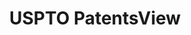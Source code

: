 ---
bigquery: https://console.cloud.google.com/bigquery?p=patents-public-data&d=patentsview&page=dataset
citation: Attribution should be given to PatentsView for use, distribution, or derivative
  works.
code: https://github.com/CSSIP-AIR/PatentsView-Code-Snippets/
contributors: USPTO
cost: None
description: 'PatentsView includes US patent data including raw data (summaries, applications,
  pregrant applications), disambugations of inventors and assignees, and inventor
  gender estimates.  Also foreign priority data, # of figures and sheets, and government
  interest statements.'
documentation: https://patentsview.org/query/builder-faqs
last_edit: 04/07/2022, 19:07:55
location: https://patentsview.org/
maintained_by: USPTO
record_creation_timestamp: 12/2/2020 17:20:46
schema_fields:
- classification_data_source
- classification_status
- disamb_inventor_id_20201229
- male_flag
- subclass
- group_id
- disamb_inventor_id_20171226
- subclass_id
- disamb_inventor_id_20170808
- symbol_position
- type
- title
- county
- relkind
- disamb_assignee_id_20190312
- disamb_assignee_id_20190820
- lapse_of_patent
- f371_date
- disamb_assignee_id_20200630
- disclaimer_date
- lawyer_id
- filename
- disamb_inventor_id_20180528
- text
- ipc_class
- rule_47
- group
- status
- withdrawn
- disamb_inventor_id_20191231
- category
- sector_title
- city
- disamb_assignee_id_20200331
- patent_id
- kind
- main_group
- reldocno
- section
- publication_number
- disamb_inventor_id_20200331
- designation
- doctype
- term_extension
- name_first
- rawassignee_id
- date
- deceased
- organization_id
- state_fips
- _371_date
- term_disclaimer
- application_id
- country
- assignee_id
- disamb_assignee_id_20200929
- state
- disamb_inventor_id_20170307
- disamb_inventor_id_20200929
- citation_id
- exemplary
- term_grant
- role
- location_id
- section_id
- num
- num_claims
- subcategory_id
- level_two
- disamb_assignee_id_20191008
- disamb_assignee_id_20181127
- longitude
- latlong
- num_figures
- classification_value
- applicant_type
- level_one
- sequence
- rawlocation_id
- f102_date
- lname
- ipc_version_indicator
- rawinventor_id
- dependent
- mainclass_id
- num_sheets
- subsection_id
- fname
- latitude
- disamb_assignee_id_20191231
- rel_id
- id
- disamb_inventor_id_20200630
- length
- classification_level
- gi_statement
- attribution_status
- disamb_inventor_id_20191008
- disamb_inventor_id_20190820
- variety
- male
- subgroup
- disamb_inventor_id_20190312
- uuid
- level_three
- field_id
- contract_award_number
- inventor_id
- doc_type
- disamb_inventor_id_20181127
- action_date
- latin_name
- name_last
- series_code
- county_fips
- field_title
- category_id
- number
- subgroup_id
- name
- abstract
- _102_date
- organization
- disamb_inventor_id_20171003
- country_transformed
shortname: patentsview
tags:
- disambiguation
- United States
- gender
terms_of_use: Creative Commons Attribution 4.0 International License.
timeframe: 1963-1999
title: USPTO PatentsView
uuid: cf1780b1-e265-4e49-8d1d-83b9cfe0fd9a
---